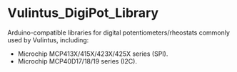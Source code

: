 # Vulintus_DigiPot_Library

Arduino-compatible libraries for digital potentiometers/rheostats commonly used by Vulintus, including:
* Microchip MCP413X/415X/423X/425X series (SPI).
* Microchip MCP40D17/18/19 series (I2C).

